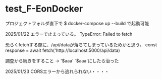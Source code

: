 # test_F-EonDocker

プロジェクトフォルダ直下で
$ docker-compose up --build
で起動可能

2025/01/22
エラーで止まっている。
TypeError: Failed to fetch

恐らくfetchする際に、/api/dataが落ちてしまっているためかと思う。
const response = await fetch('http://localhost:5000/api/data)

調査から続きをすること
→ '$aaa' `$aaa`にしたら治った

2025/01/23
CORSエラーから逃れられない・・・・
